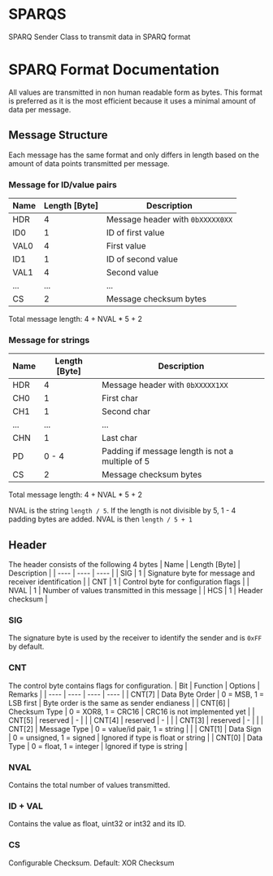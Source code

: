 # SPARQS
SPARQ Sender Class to transmit data in SPARQ format


# SPARQ Format Documentation
All values are transmitted in non human readable form as bytes. This format is preferred as it is the most efficient because it uses a minimal amount of data per message.

## Message Structure
Each message has the same format and only differs in length based on the amount of data points transmitted per message.

### Message for ID/value pairs
| Name | Length [Byte] | Description |
| ---- | ---- | ---- |
| HDR | 4 | Message header with `0bXXXXX0XX` | 
| ID0 | 1 | ID of first value | 
| VAL0 | 4 | First value |
| ID1 | 1 | ID of second value |
| VAL1 | 4 | Second value |
| ... | ... | ... |
| CS | 2 | Message checksum bytes |

Total message length: 4 + NVAL * 5 + 2

### Message for strings
| Name | Length [Byte] | Description |
| ---- | ---- | ---- |
| HDR | 4 | Message header with `0bXXXXX1XX` | 
| CH0 | 1 | First char | 
| CH1 | 1 | Second char |
| ... | ... | ... |
| CHN | 1 | Last char |
| PD | 0 - 4 | Padding if message length is not a multiple of 5 |
| CS | 2 | Message checksum bytes |

Total message length: 4 + NVAL * 5 + 2

NVAL is the string `length / 5`. 
If the length is not divisible by 5, 1 - 4 padding bytes are added. NVAL is then `length / 5 + 1`


## Header
The header consists of the following 4 bytes
| Name | Length [Byte] | Description |
| ---- | ---- | ---- |
| SIG | 1 | Signature byte for message and receiver identification |
| CNT | 1 | Control byte for configuration flags |
| NVAL | 1 | Number of values transmitted in this message |
| HCS | 1 | Header checksum |

### SIG
The signature byte is used by the receiver to identify the sender and is `0xFF` by default.
### CNT
The control byte contains flags for configuration.
| Bit | Function | Options | Remarks |
| ---- | ---- | ---- | ---- |
| CNT[7] | Data Byte Order | 0 = MSB, 1 = LSB first | Byte order is the same as sender endianess |
| CNT[6] | Checksum Type | 0 = XOR8, 1 = CRC16 | CRC16 is not implemented yet |
| CNT[5] | reserved | - | |
| CNT[4] | reserved | - | |
| CNT[3] | reserved | - | |
| CNT[2] | Message Type | 0 = value/id pair, 1 = string |  |
| CNT[1] | Data Sign | 0 = unsigned, 1 = signed | Ignored if type is float or string |
| CNT[0] | Data Type | 0 = float, 1 = integer | Ignored if type is string |
### NVAL
Contains the total number of values transmitted.
### ID + VAL
Contains the value as float, uint32 or int32 and its ID.
### CS
Configurable Checksum. Default: XOR Checksum
